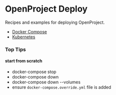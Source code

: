 # OpenProject Deploy

Recipes and examples for deploying OpenProject.

* [Docker Compose](./compose/)
* [Kubernetes](./kubernetes/)



### Top Tips

#### start from scratch
- docker-compose stop 
- docker-compose down
- docker-compose down --volumes
- ensure `docker-compose.override.yml` file is added